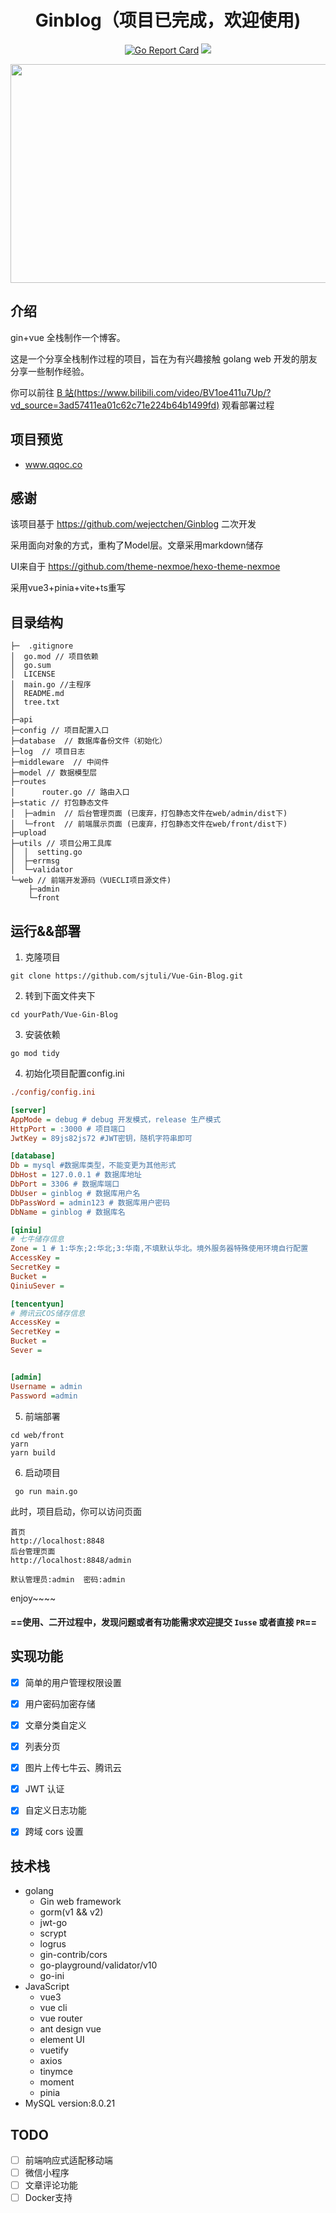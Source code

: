 <div align="center">

# Ginblog（项目已完成，欢迎使用)

</div>

<div align="center">

[![Go Report Card](https://goreportcard.com/badge/github.com/wejectchen/ginblog)](https://goreportcard.com/report/github.com/wejectchen/ginblog)
![](https://img.shields.io/badge/Go-Package-blue)</a>

</div>

<div align="center">
<img  src="https://s1.328888.xyz/2022/08/13/Tl95d.jpg" width="600" height="350"/>
</div>


## 介绍

gin+vue 全栈制作一个博客。

这是一个分享全栈制作过程的项目，旨在为有兴趣接触 golang web 开发的朋友分享一些制作经验。

你可以前往 [B 站(https://www.bilibili.com/video/BV1oe411u7Up/?vd_source=3ad57411ea01c62c71e224b64b1499fd)](https://www.bilibili.com/video/BV1oe411u7Up/?vd_source=3ad57411ea01c62c71e224b64b1499fd)
观看部署过程

## 项目预览

- www.qqoc.co

## 感谢
该项目基于 https://github.com/wejectchen/Ginblog 二次开发

采用面向对象的方式，重构了Model层。文章采用markdown储存

UI来自于 https://github.com/theme-nexmoe/hexo-theme-nexmoe

采用vue3+pinia+vite+ts重写

## 目录结构

```shell
├─  .gitignore
│  go.mod // 项目依赖
│  go.sum
│  LICENSE
│  main.go //主程序
│  README.md
│  tree.txt
│          
├─api         
├─config // 项目配置入口   
├─database  // 数据库备份文件（初始化）
├─log  // 项目日志
├─middleware  // 中间件
├─model // 数据模型层
├─routes
│      router.go // 路由入口    
├─static // 打包静态文件
│  ├─admin  // 后台管理页面 (已废弃，打包静态文件在web/admin/dist下)         
│  └─front  // 前端展示页面 (已废弃，打包静态文件在web/front/dist下) 
├─upload   
├─utils // 项目公用工具库
│  │  setting.go 
│  ├─errmsg   
│  └─validator         
└─web // 前端开发源码（VUECLI项目源文件)
    ├─admin             
    └─front
```

## 运行&&部署

1. 克隆项目
```shell
git clone https://github.com/sjtuli/Vue-Gin-Blog.git
```

2. 转到下面文件夹下

```shell
cd yourPath/Vue-Gin-Blog
```

3. 安装依赖

```
go mod tidy
```

4. 初始化项目配置config.ini

```ini
./config/config.ini

[server]
AppMode = debug # debug 开发模式，release 生产模式
HttpPort = :3000 # 项目端口
JwtKey = 89js82js72 #JWT密钥，随机字符串即可

[database]
Db = mysql #数据库类型，不能变更为其他形式
DbHost = 127.0.0.1 # 数据库地址
DbPort = 3306 # 数据库端口
DbUser = ginblog # 数据库用户名
DbPassWord = admin123 # 数据库用户密码
DbName = ginblog # 数据库名

[qiniu]
# 七牛储存信息
Zone = 1 # 1:华东;2:华北;3:华南,不填默认华北。境外服务器特殊使用环境自行配置
AccessKey =
SecretKey =
Bucket =
QiniuSever =

[tencentyun]
# 腾讯云COS储存信息
AccessKey =
SecretKey =
Bucket =
Sever =


[admin]
Username = admin
Password =admin
```

5. 前端部署
```shell
cd web/front
yarn
yarn build
```

6. 启动项目

```shell
 go run main.go
```

此时，项目启动，你可以访问页面

```shell
首页
http://localhost:8848
后台管理页面
http://localhost:8848/admin

默认管理员:admin  密码:admin
```

enjoy~~~~

#### ==使用、二开过程中，发现问题或者有功能需求欢迎提交 `Iusse` 或者直接 `PR`==

## 实现功能

- [x] 简单的用户管理权限设置
- [x] 用户密码加密存储
- [x]  文章分类自定义
- [x]  列表分页
- [x] 图片上传七牛云、腾讯云
- [x]  JWT 认证
- [x] 自定义日志功能
- [x]  跨域 cors 设置


## 技术栈

- golang
    - Gin web framework
    - gorm(v1 && v2)
    - jwt-go
    - scrypt
    - logrus
    - gin-contrib/cors
    - go-playground/validator/v10
    - go-ini
- JavaScript
    - vue3
    - vue cli
    - vue router
    - ant design vue
    - element UI 
    - vuetify
    - axios
    - tinymce
    - moment
    - pinia
- MySQL version:8.0.21

## TODO 
-[ ] 前端响应式适配移动端
- [ ] 微信小程序
- [ ]  文章评论功能
-[ ]   Docker支持